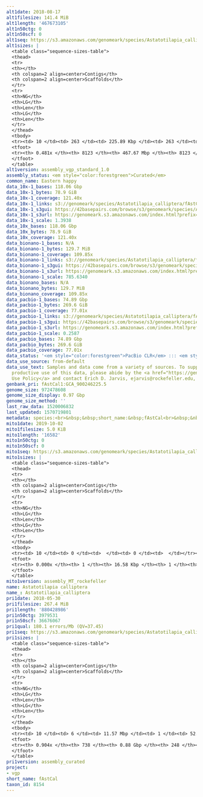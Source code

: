 ```yaml
---
alt1date: 2018-08-17
alt1filesize: 141.4 MiB
alt1length: '467673105'
alt1n50ctg: 0
alt1n50scf: 0
alt1seq: https://s3.amazonaws.com/genomeark/species/Astatotilapia_calliptera/fAstCal1/assembly_vgp_standard_1.0/fAstCal1.alt.asm.20180817.fasta.gz
alt1sizes: |
  <table class="sequence-sizes-table">
  <thead>
  <tr>
  <th></th>
  <th colspan=2 align=center>Contigs</th>
  <th colspan=2 align=center>Scaffolds</th>
  </tr>
  <tr>
  <th>NG</th>
  <th>LG</th>
  <th>Len</th>
  <th>LG</th>
  <th>Len</th>
  </tr>
  </thead>
  <tbody>
  <tr><td> 10 </td><td> 263 </td><td> 225.89 Kbp </td><td> 263 </td><td> 225.89 Kbp </td></tr><tr><td> 20 </td><td> 896 </td><td> 110.49 Kbp </td><td> 896 </td><td> 110.49 Kbp </td></tr><tr><td> 30 </td><td> 2146 </td><td> 57.56 Kbp </td><td> 2146 </td><td> 57.56 Kbp </td></tr><tr><td> 40 </td><td> 4480 </td><td> 31.24 Kbp </td><td> 4480 </td><td> 31.24 Kbp </td></tr><tr style="background-color:#cccccc;"><td> 50 </td><td> 0 </td><td>  </td><td> 0 </td><td>  </td></tr><tr><td> 60 </td><td> 0 </td><td>  </td><td> 0 </td><td>  </td></tr><tr><td> 70 </td><td> 0 </td><td>  </td><td> 0 </td><td>  </td></tr><tr><td> 80 </td><td> 0 </td><td>  </td><td> 0 </td><td>  </td></tr><tr><td> 90 </td><td> 0 </td><td>  </td><td> 0 </td><td>  </td></tr><tr><td> 100 </td><td> 0 </td><td>  </td><td> 0 </td><td>  </td></tr></tbody>
  <tfoot>
  <tr><th> 0.481x </th><th> 8123 </th><th> 467.67 Mbp </th><th> 8123 </th><th> 467.67 Mbp </th></tr>
  </tfoot>
  </table>
alt1version: assembly_vgp_standard_1.0
assembly_status: <em style="color:forestgreen">Curated</em>
common_name: Eastern happy
data_10x-1_bases: 118.06 Gbp
data_10x-1_bytes: 78.9 GiB
data_10x-1_coverage: 121.40x
data_10x-1_links: s3://genomeark/species/Astatotilapia_calliptera/fAstCal1/genomic_data/10x/<br>
data_10x-1_s3gui: https://42basepairs.com/browse/s3/genomeark/species/Astatotilapia_calliptera/fAstCal1/genomic_data/10x/
data_10x-1_s3url: https://genomeark.s3.amazonaws.com/index.html?prefix=species/Astatotilapia_calliptera/fAstCal1/genomic_data/10x/
data_10x-1_scale: 1.3938
data_10x_bases: 118.06 Gbp
data_10x_bytes: 78.9 GiB
data_10x_coverage: 121.40x
data_bionano-1_bases: N/A
data_bionano-1_bytes: 129.7 MiB
data_bionano-1_coverage: 109.85x
data_bionano-1_links: s3://genomeark/species/Astatotilapia_calliptera/fAstCal1/genomic_data/bionano/<br>
data_bionano-1_s3gui: https://42basepairs.com/browse/s3/genomeark/species/Astatotilapia_calliptera/fAstCal1/genomic_data/bionano/
data_bionano-1_s3url: https://genomeark.s3.amazonaws.com/index.html?prefix=species/Astatotilapia_calliptera/fAstCal1/genomic_data/bionano/
data_bionano-1_scale: 785.6340
data_bionano_bases: N/A
data_bionano_bytes: 129.7 MiB
data_bionano_coverage: 109.85x
data_pacbio-1_bases: 74.89 Gbp
data_pacbio-1_bytes: 269.6 GiB
data_pacbio-1_coverage: 77.01x
data_pacbio-1_links: s3://genomeark/species/Astatotilapia_calliptera/fAstCal1/genomic_data/pacbio/<br>
data_pacbio-1_s3gui: https://42basepairs.com/browse/s3/genomeark/species/Astatotilapia_calliptera/fAstCal1/genomic_data/pacbio/
data_pacbio-1_s3url: https://genomeark.s3.amazonaws.com/index.html?prefix=species/Astatotilapia_calliptera/fAstCal1/genomic_data/pacbio/
data_pacbio-1_scale: 0.2587
data_pacbio_bases: 74.89 Gbp
data_pacbio_bytes: 269.6 GiB
data_pacbio_coverage: 77.01x
data_status: '<em style="color:forestgreen">PacBio CLR</em> ::: <em style="color:forestgreen">10x</em>'
data_use_source: from-default
data_use_text: Samples and data come from a variety of sources. To support fair and
  productive use of this data, please abide by the <a href="https://genome10k.soe.ucsc.edu/data-use-policies/">Data
  Use Policy</a> and contact Erich D. Jarvis, ejarvis@rockefeller.edu, with any questions.
genbank_pri: fAstCal1:GCA_900246225.5
genome_size: 972478608
genome_size_display: 0.97 Gbp
genome_size_method: ''
last_raw_data: 1520006832
last_updated: 1570719801
metadata: species:<br>&nbsp;&nbsp;short_name:&nbsp;fAstCal<br>&nbsp;&nbsp;name:&nbsp;Astatotilapia&nbsp;calliptera<br>&nbsp;&nbsp;taxon_id:&nbsp;8154<br>&nbsp;&nbsp;common_name:&nbsp;Eastern&nbsp;happy<br>&nbsp;&nbsp;order:<br>&nbsp;&nbsp;&nbsp;&nbsp;name:&nbsp;Cichliformes<br>&nbsp;&nbsp;family:<br>&nbsp;&nbsp;&nbsp;&nbsp;name:&nbsp;Cichlidae<br>&nbsp;&nbsp;individuals:<br>&nbsp;&nbsp;&nbsp;&nbsp;-&nbsp;short_name:&nbsp;fAstCal1<br>&nbsp;&nbsp;genome_size:&nbsp;972478608<br>&nbsp;&nbsp;genome_size_method:<br>&nbsp;&nbsp;project:&nbsp;[&nbsp;vgp&nbsp;]<br>
mito1date: 2019-10-02
mito1filesize: 5.0 KiB
mito1length: '16582'
mito1n50ctg: 0
mito1n50scf: 0
mito1seq: https://s3.amazonaws.com/genomeark/species/Astatotilapia_calliptera/fAstCal1/assembly_MT_rockefeller/fAstCal1.MT.20191002.fasta.gz
mito1sizes: |
  <table class="sequence-sizes-table">
  <thead>
  <tr>
  <th></th>
  <th colspan=2 align=center>Contigs</th>
  <th colspan=2 align=center>Scaffolds</th>
  </tr>
  <tr>
  <th>NG</th>
  <th>LG</th>
  <th>Len</th>
  <th>LG</th>
  <th>Len</th>
  </tr>
  </thead>
  <tbody>
  <tr><td> 10 </td><td> 0 </td><td>  </td><td> 0 </td><td>  </td></tr><tr><td> 20 </td><td> 0 </td><td>  </td><td> 0 </td><td>  </td></tr><tr><td> 30 </td><td> 0 </td><td>  </td><td> 0 </td><td>  </td></tr><tr><td> 40 </td><td> 0 </td><td>  </td><td> 0 </td><td>  </td></tr><tr style="background-color:#cccccc;"><td> 50 </td><td> 0 </td><td style="background-color:#ff8888;">  </td><td> 0 </td><td style="background-color:#ff8888;">  </td></tr><tr><td> 60 </td><td> 0 </td><td>  </td><td> 0 </td><td>  </td></tr><tr><td> 70 </td><td> 0 </td><td>  </td><td> 0 </td><td>  </td></tr><tr><td> 80 </td><td> 0 </td><td>  </td><td> 0 </td><td>  </td></tr><tr><td> 90 </td><td> 0 </td><td>  </td><td> 0 </td><td>  </td></tr><tr><td> 100 </td><td> 0 </td><td>  </td><td> 0 </td><td>  </td></tr></tbody>
  <tfoot>
  <tr><th> 0.000x </th><th> 1 </th><th> 16.58 Kbp </th><th> 1 </th><th> 16.58 Kbp </th></tr>
  </tfoot>
  </table>
mito1version: assembly_MT_rockefeller
name: Astatotilapia calliptera
name_: Astatotilapia_calliptera
pri1date: 2018-05-30
pri1filesize: 267.4 MiB
pri1length: '880428986'
pri1n50ctg: 3979531
pri1n50scf: 36676067
pri1qual: 180.1 errors/Mb (QV=37.45)
pri1seq: https://s3.amazonaws.com/genomeark/species/Astatotilapia_calliptera/fAstCal1/assembly_curated/fAstCal1.pri.cur.20180530.fasta.gz
pri1sizes: |
  <table class="sequence-sizes-table">
  <thead>
  <tr>
  <th></th>
  <th colspan=2 align=center>Contigs</th>
  <th colspan=2 align=center>Scaffolds</th>
  </tr>
  <tr>
  <th>NG</th>
  <th>LG</th>
  <th>Len</th>
  <th>LG</th>
  <th>Len</th>
  </tr>
  </thead>
  <tbody>
  <tr><td> 10 </td><td> 6 </td><td> 11.57 Mbp </td><td> 1 </td><td> 52.51 Mbp </td></tr><tr><td> 20 </td><td> 15 </td><td> 9.12 Mbp </td><td> 3 </td><td> 41.43 Mbp </td></tr><tr><td> 30 </td><td> 28 </td><td> 6.68 Mbp </td><td> 6 </td><td> 39.99 Mbp </td></tr><tr><td> 40 </td><td> 46 </td><td> 5.08 Mbp </td><td> 8 </td><td> 38.68 Mbp </td></tr><tr style="background-color:#cccccc;"><td> 50 </td><td> 68 </td><td style="background-color:#88ff88;"> 3.98 Mbp </td><td> 11 </td><td style="background-color:#88ff88;"> 36.68 Mbp </td></tr><tr><td> 60 </td><td> 99 </td><td> 2.48 Mbp </td><td> 13 </td><td> 35.85 Mbp </td></tr><tr><td> 70 </td><td> 145 </td><td> 1.69 Mbp </td><td> 16 </td><td> 34.07 Mbp </td></tr><tr><td> 80 </td><td> 219 </td><td> 0.88 Mbp </td><td> 19 </td><td> 31.47 Mbp </td></tr><tr><td> 90 </td><td> 625 </td><td> 49.41 Kbp </td><td> 122 </td><td> 64.48 Kbp </td></tr><tr><td> 100 </td><td> 0 </td><td>  </td><td> 0 </td><td>  </td></tr></tbody>
  <tfoot>
  <tr><th> 0.904x </th><th> 738 </th><th> 0.88 Gbp </th><th> 248 </th><th> 0.88 Gbp </th></tr>
  </tfoot>
  </table>
pri1version: assembly_curated
project:
- vgp
short_name: fAstCal
taxon_id: 8154
---
```

